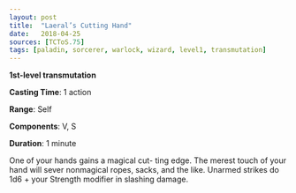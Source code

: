 ```yaml
---
layout: post
title:  "Laeral’s Cutting Hand"
date:   2018-04-25
sources: [TCToS.75]
tags: [paladin, sorcerer, warlock, wizard, level1, transmutation]
---
```


**1st-level transmutation**

**Casting Time**: 1 action

**Range**: Self

**Components**: V, S

**Duration**: 1 minute

One of your hands gains a magical cut- ting edge. The merest touch of your hand will sever nonmagical ropes, sacks, and the like. Unarmed strikes do 1d6 + your Strength modifier in slashing damage.
